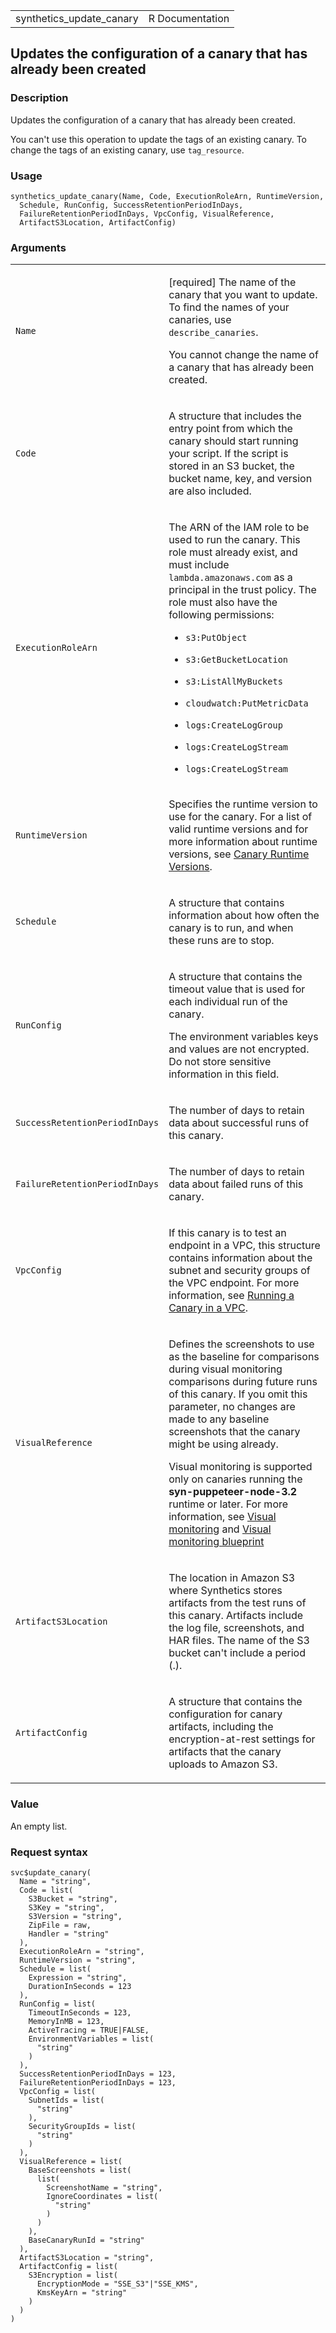 <table style="width: 100%;">
<tbody>
<tr class="odd">
<td>synthetics_update_canary</td>
<td style="text-align: right;">R Documentation</td>
</tr>
</tbody>
</table>

## Updates the configuration of a canary that has already been created

### Description

Updates the configuration of a canary that has already been created.

You can't use this operation to update the tags of an existing canary.
To change the tags of an existing canary, use `tag_resource`.

### Usage

    synthetics_update_canary(Name, Code, ExecutionRoleArn, RuntimeVersion,
      Schedule, RunConfig, SuccessRetentionPeriodInDays,
      FailureRetentionPeriodInDays, VpcConfig, VisualReference,
      ArtifactS3Location, ArtifactConfig)

### Arguments

<table>
<colgroup>
<col style="width: 35%" />
<col style="width: 65%" />
</colgroup>
<tbody>
<tr class="odd">
<td><code id="synthetics_update_canary_:_Name">Name</code></td>
<td><p>[required] The name of the canary that you want to update. To
find the names of your canaries, use <code>describe_canaries</code>.</p>
<p>You cannot change the name of a canary that has already been
created.</p></td>
</tr>
<tr class="even">
<td><code id="synthetics_update_canary_:_Code">Code</code></td>
<td><p>A structure that includes the entry point from which the canary
should start running your script. If the script is stored in an S3
bucket, the bucket name, key, and version are also included.</p></td>
</tr>
<tr class="odd">
<td><code
id="synthetics_update_canary_:_ExecutionRoleArn">ExecutionRoleArn</code></td>
<td><p>The ARN of the IAM role to be used to run the canary. This role
must already exist, and must include <code>lambda.amazonaws.com</code>
as a principal in the trust policy. The role must also have the
following permissions:</p>
<ul>
<li><p><code>s3:PutObject</code></p></li>
<li><p><code>s3:GetBucketLocation</code></p></li>
<li><p><code>s3:ListAllMyBuckets</code></p></li>
<li><p><code>cloudwatch:PutMetricData</code></p></li>
<li><p><code>logs:CreateLogGroup</code></p></li>
<li><p><code>logs:CreateLogStream</code></p></li>
<li><p><code>logs:CreateLogStream</code></p></li>
</ul></td>
</tr>
<tr class="even">
<td><code
id="synthetics_update_canary_:_RuntimeVersion">RuntimeVersion</code></td>
<td><p>Specifies the runtime version to use for the canary. For a list
of valid runtime versions and for more information about runtime
versions, see <a
href="https://docs.aws.amazon.com/AmazonCloudWatch/latest/monitoring/CloudWatch_Synthetics_Canaries_Library.html">Canary
Runtime Versions</a>.</p></td>
</tr>
<tr class="odd">
<td><code id="synthetics_update_canary_:_Schedule">Schedule</code></td>
<td><p>A structure that contains information about how often the canary
is to run, and when these runs are to stop.</p></td>
</tr>
<tr class="even">
<td><code
id="synthetics_update_canary_:_RunConfig">RunConfig</code></td>
<td><p>A structure that contains the timeout value that is used for each
individual run of the canary.</p>
<p>The environment variables keys and values are not encrypted. Do not
store sensitive information in this field.</p></td>
</tr>
<tr class="odd">
<td><code
id="synthetics_update_canary_:_SuccessRetentionPeriodInDays">SuccessRetentionPeriodInDays</code></td>
<td><p>The number of days to retain data about successful runs of this
canary.</p></td>
</tr>
<tr class="even">
<td><code
id="synthetics_update_canary_:_FailureRetentionPeriodInDays">FailureRetentionPeriodInDays</code></td>
<td><p>The number of days to retain data about failed runs of this
canary.</p></td>
</tr>
<tr class="odd">
<td><code
id="synthetics_update_canary_:_VpcConfig">VpcConfig</code></td>
<td><p>If this canary is to test an endpoint in a VPC, this structure
contains information about the subnet and security groups of the VPC
endpoint. For more information, see <a
href="https://docs.aws.amazon.com/AmazonCloudWatch/latest/monitoring/CloudWatch_Synthetics_Canaries_VPC.html">Running
a Canary in a VPC</a>.</p></td>
</tr>
<tr class="even">
<td><code
id="synthetics_update_canary_:_VisualReference">VisualReference</code></td>
<td><p>Defines the screenshots to use as the baseline for comparisons
during visual monitoring comparisons during future runs of this canary.
If you omit this parameter, no changes are made to any baseline
screenshots that the canary might be using already.</p>
<p>Visual monitoring is supported only on canaries running the
<strong>syn-puppeteer-node-3.2</strong> runtime or later. For more
information, see <a
href="https://docs.aws.amazon.com/AmazonCloudWatch/latest/monitoring/">Visual
monitoring</a> and <a
href="https://docs.aws.amazon.com/AmazonCloudWatch/latest/monitoring/">Visual
monitoring blueprint</a></p></td>
</tr>
<tr class="odd">
<td><code
id="synthetics_update_canary_:_ArtifactS3Location">ArtifactS3Location</code></td>
<td><p>The location in Amazon S3 where Synthetics stores artifacts from
the test runs of this canary. Artifacts include the log file,
screenshots, and HAR files. The name of the S3 bucket can't include a
period (.).</p></td>
</tr>
<tr class="even">
<td><code
id="synthetics_update_canary_:_ArtifactConfig">ArtifactConfig</code></td>
<td><p>A structure that contains the configuration for canary artifacts,
including the encryption-at-rest settings for artifacts that the canary
uploads to Amazon S3.</p></td>
</tr>
</tbody>
</table>

### Value

An empty list.

### Request syntax

    svc$update_canary(
      Name = "string",
      Code = list(
        S3Bucket = "string",
        S3Key = "string",
        S3Version = "string",
        ZipFile = raw,
        Handler = "string"
      ),
      ExecutionRoleArn = "string",
      RuntimeVersion = "string",
      Schedule = list(
        Expression = "string",
        DurationInSeconds = 123
      ),
      RunConfig = list(
        TimeoutInSeconds = 123,
        MemoryInMB = 123,
        ActiveTracing = TRUE|FALSE,
        EnvironmentVariables = list(
          "string"
        )
      ),
      SuccessRetentionPeriodInDays = 123,
      FailureRetentionPeriodInDays = 123,
      VpcConfig = list(
        SubnetIds = list(
          "string"
        ),
        SecurityGroupIds = list(
          "string"
        )
      ),
      VisualReference = list(
        BaseScreenshots = list(
          list(
            ScreenshotName = "string",
            IgnoreCoordinates = list(
              "string"
            )
          )
        ),
        BaseCanaryRunId = "string"
      ),
      ArtifactS3Location = "string",
      ArtifactConfig = list(
        S3Encryption = list(
          EncryptionMode = "SSE_S3"|"SSE_KMS",
          KmsKeyArn = "string"
        )
      )
    )
